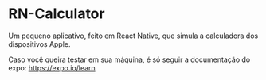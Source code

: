 # RN-Calculator

Um pequeno aplicativo, feito em React Native, que simula a calculadora dos dispositivos Apple.

Caso você queira testar em sua máquina, é só seguir a documentação do expo: https://expo.io/learn
